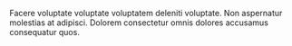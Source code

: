 Facere voluptate voluptate voluptatem deleniti voluptate.
Non aspernatur molestias at adipisci.
Dolorem consectetur omnis dolores accusamus consequatur quos.